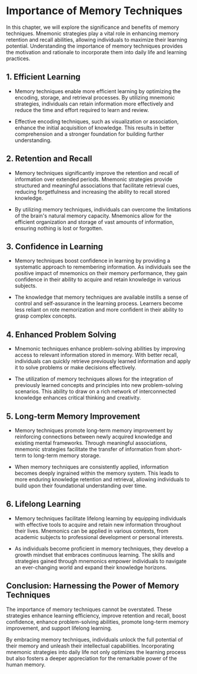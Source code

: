 Importance of Memory Techniques
==========================================

In this chapter, we will explore the significance and benefits of memory techniques. Mnemonic strategies play a vital role in enhancing memory retention and recall abilities, allowing individuals to maximize their learning potential. Understanding the importance of memory techniques provides the motivation and rationale to incorporate them into daily life and learning practices.

**1. Efficient Learning**
-------------------------

* Memory techniques enable more efficient learning by optimizing the encoding, storage, and retrieval processes. By utilizing mnemonic strategies, individuals can retain information more effectively and reduce the time and effort required to learn and review.

* Effective encoding techniques, such as visualization or association, enhance the initial acquisition of knowledge. This results in better comprehension and a stronger foundation for building further understanding.

**2. Retention and Recall**
---------------------------

* Memory techniques significantly improve the retention and recall of information over extended periods. Mnemonic strategies provide structured and meaningful associations that facilitate retrieval cues, reducing forgetfulness and increasing the ability to recall stored knowledge.

* By utilizing memory techniques, individuals can overcome the limitations of the brain's natural memory capacity. Mnemonics allow for the efficient organization and storage of vast amounts of information, ensuring nothing is lost or forgotten.

**3. Confidence in Learning**
-----------------------------

* Memory techniques boost confidence in learning by providing a systematic approach to remembering information. As individuals see the positive impact of mnemonics on their memory performance, they gain confidence in their ability to acquire and retain knowledge in various subjects.

* The knowledge that memory techniques are available instills a sense of control and self-assurance in the learning process. Learners become less reliant on rote memorization and more confident in their ability to grasp complex concepts.

**4. Enhanced Problem Solving**
-------------------------------

* Mnemonic techniques enhance problem-solving abilities by improving access to relevant information stored in memory. With better recall, individuals can quickly retrieve previously learned information and apply it to solve problems or make decisions effectively.

* The utilization of memory techniques allows for the integration of previously learned concepts and principles into new problem-solving scenarios. This ability to draw on a rich network of interconnected knowledge enhances critical thinking and creativity.

**5. Long-term Memory Improvement**
-----------------------------------

* Memory techniques promote long-term memory improvement by reinforcing connections between newly acquired knowledge and existing mental frameworks. Through meaningful associations, mnemonic strategies facilitate the transfer of information from short-term to long-term memory storage.

* When memory techniques are consistently applied, information becomes deeply ingrained within the memory system. This leads to more enduring knowledge retention and retrieval, allowing individuals to build upon their foundational understanding over time.

**6. Lifelong Learning**
------------------------

* Memory techniques facilitate lifelong learning by equipping individuals with effective tools to acquire and retain new information throughout their lives. Mnemonics can be applied in various contexts, from academic subjects to professional development or personal interests.

* As individuals become proficient in memory techniques, they develop a growth mindset that embraces continuous learning. The skills and strategies gained through mnemonics empower individuals to navigate an ever-changing world and expand their knowledge horizons.

**Conclusion: Harnessing the Power of Memory Techniques**
---------------------------------------------------------

The importance of memory techniques cannot be overstated. These strategies enhance learning efficiency, improve retention and recall, boost confidence, enhance problem-solving abilities, promote long-term memory improvement, and support lifelong learning.

By embracing memory techniques, individuals unlock the full potential of their memory and unleash their intellectual capabilities. Incorporating mnemonic strategies into daily life not only optimizes the learning process but also fosters a deeper appreciation for the remarkable power of the human memory.
